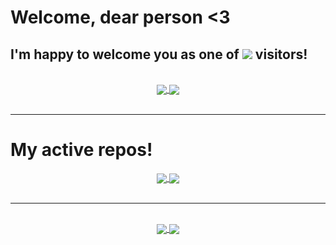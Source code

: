 <h1> Welcome, dear person <3 </h1>
<div>
  <h2> I'm happy to welcome you as one of <img src="https://komarev.com/ghpvc/?username=DMS055&color=70a5fd&label=this+page's&style=flat-square"/> visitors! </h2>
</div>

<br/>

<div align="center"> 
     <a href="https://github.com/DMS055">
      <img align="center" src="https://github-readme-stats.vercel.app/api?username=DMS055&show_icons=true&count_private=true&theme=tokyonight&line_height=20&border_color=000" />
    </a>
    <a href="https://github.com/DMS055">
      <img align="center" src="https://github-readme-stats.vercel.app/api/top-langs/?username=DMS055&theme=tokyonight&line_height=40&hide=css&layout=compact&card_width=250&border_color=000" />
    </a>
</div>

<br/>

---

# My active repos!

<div align="center"> 
  <a href="https://github.com/DMS055/ExpenseTracker">
    <img align="center" src="https://github-readme-stats.vercel.app/api/pin/?username=DMS055&repo=ExpenseTracker&bg_color=191919&border_radius=10&text_color=c3c6c6&show_owner=true" />
  </a>
  <a href="https://github.com/DMS055/KrzesinySpotted">
    <img align="center" src="https://github-readme-stats.vercel.app/api/pin/?username=DMS055&repo=KrzesinySpotted&bg_color=191919&border_radius=10&text_color=c3c6c6&show_owner=true" />
  </a>
</div>

<br/>

---
 
<br/>

<div align="center"> 
  <a href="https://twitter.com/DMS55633157">
    <img align="center" src="https://img.shields.io/badge/Twitter-%231DA1F2.svg?style=for-the-badge&logo=Twitter&logoColor=white" />
  </a>
  <a href="https://www.instagram.com/passagenoir/">
    <img align="center" src="https://img.shields.io/badge/Instagram-%23E4405F.svg?style=for-the-badge&logo=Instagram&logoColor=white" />
  </a> 
</div>
